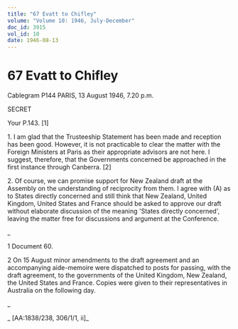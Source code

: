 ```yaml
---
title: "67 Evatt to Chifley"
volume: "Volume 10: 1946, July-December"
doc_id: 3915
vol_id: 10
date: 1946-08-13
---
```


# 67 Evatt to Chifley

Cablegram P144 PARIS, 13 August 1946, 7.20 p.m.

SECRET

Your P.143. [1]

1\. I am glad that the Trusteeship Statement has been made and reception has been good. However, it is not practicable to clear the matter with the Foreign Ministers at Paris as their appropriate advisors are not here. I suggest, therefore, that the Governments concerned be approached in the first instance through Canberra. [2]

2\. Of course, we can promise support for New Zealand draft at the Assembly on the understanding of reciprocity from them. I agree with (A) as to States directly concerned and still think that New Zealand, United Kingdom, United States and France should be asked to approve our draft without elaborate discussion of the meaning 'States directly concerned', leaving the matter free for discussions and argument at the Conference.

_

1 Document 60.

2 On 15 August minor amendments to the draft agreement and an accompanying aide-memoire were dispatched to posts for passing, with the draft agreement, to the governments of the United Kingdom, New Zealand, the United States and France. Copies were given to their representatives in Australia on the following day.

_

_ [AA:1838/238, 306/1/1, ii]_
